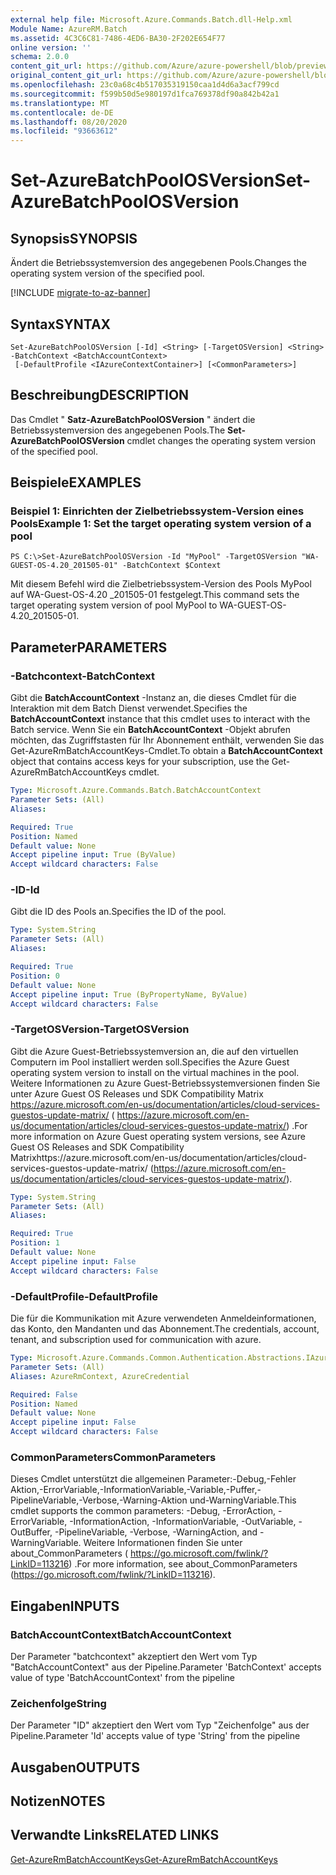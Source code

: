 ```yaml
---
external help file: Microsoft.Azure.Commands.Batch.dll-Help.xml
Module Name: AzureRM.Batch
ms.assetid: 4C3C6C81-7486-4ED6-BA30-2F202E654F77
online version: ''
schema: 2.0.0
content_git_url: https://github.com/Azure/azure-powershell/blob/preview/src/ResourceManager/AzureBatch/Commands.Batch/help/Set-AzureBatchPoolOSVersion.md
original_content_git_url: https://github.com/Azure/azure-powershell/blob/preview/src/ResourceManager/AzureBatch/Commands.Batch/help/Set-AzureBatchPoolOSVersion.md
ms.openlocfilehash: 23c0a68c4b517035319150caa1d4d6a3acf799cd
ms.sourcegitcommit: f599b50d5e980197d1fca769378df90a842b42a1
ms.translationtype: MT
ms.contentlocale: de-DE
ms.lasthandoff: 08/20/2020
ms.locfileid: "93663612"
---
```

# <span data-ttu-id="45a89-101">Set-AzureBatchPoolOSVersion</span><span class="sxs-lookup"><span data-stu-id="45a89-101">Set-AzureBatchPoolOSVersion</span></span>

## <span data-ttu-id="45a89-102">Synopsis</span><span class="sxs-lookup"><span data-stu-id="45a89-102">SYNOPSIS</span></span>
<span data-ttu-id="45a89-103">Ändert die Betriebssystemversion des angegebenen Pools.</span><span class="sxs-lookup"><span data-stu-id="45a89-103">Changes the operating system version of the specified pool.</span></span>

[!INCLUDE [migrate-to-az-banner](../../includes/migrate-to-az-banner.md)]

## <span data-ttu-id="45a89-104">Syntax</span><span class="sxs-lookup"><span data-stu-id="45a89-104">SYNTAX</span></span>

```
Set-AzureBatchPoolOSVersion [-Id] <String> [-TargetOSVersion] <String> -BatchContext <BatchAccountContext>
 [-DefaultProfile <IAzureContextContainer>] [<CommonParameters>]
```

## <span data-ttu-id="45a89-105">Beschreibung</span><span class="sxs-lookup"><span data-stu-id="45a89-105">DESCRIPTION</span></span>
<span data-ttu-id="45a89-106">Das Cmdlet " **Satz-AzureBatchPoolOSVersion** " ändert die Betriebssystemversion des angegebenen Pools.</span><span class="sxs-lookup"><span data-stu-id="45a89-106">The **Set-AzureBatchPoolOSVersion** cmdlet changes the operating system version of the specified pool.</span></span>

## <span data-ttu-id="45a89-107">Beispiele</span><span class="sxs-lookup"><span data-stu-id="45a89-107">EXAMPLES</span></span>

### <span data-ttu-id="45a89-108">Beispiel 1: Einrichten der Zielbetriebssystem-Version eines Pools</span><span class="sxs-lookup"><span data-stu-id="45a89-108">Example 1: Set the target operating system version of a pool</span></span>
```
PS C:\>Set-AzureBatchPoolOSVersion -Id "MyPool" -TargetOSVersion "WA-GUEST-OS-4.20_201505-01" -BatchContext $Context
```

<span data-ttu-id="45a89-109">Mit diesem Befehl wird die Zielbetriebssystem-Version des Pools MyPool auf WA-Guest-OS-4.20 _201505-01 festgelegt.</span><span class="sxs-lookup"><span data-stu-id="45a89-109">This command sets the target operating system version of pool MyPool to WA-GUEST-OS-4.20_201505-01.</span></span>

## <span data-ttu-id="45a89-110">Parameter</span><span class="sxs-lookup"><span data-stu-id="45a89-110">PARAMETERS</span></span>

### <span data-ttu-id="45a89-111">-Batchcontext</span><span class="sxs-lookup"><span data-stu-id="45a89-111">-BatchContext</span></span>
<span data-ttu-id="45a89-112">Gibt die **BatchAccountContext** -Instanz an, die dieses Cmdlet für die Interaktion mit dem Batch Dienst verwendet.</span><span class="sxs-lookup"><span data-stu-id="45a89-112">Specifies the **BatchAccountContext** instance that this cmdlet uses to interact with the Batch service.</span></span>
<span data-ttu-id="45a89-113">Wenn Sie ein **BatchAccountContext** -Objekt abrufen möchten, das Zugriffstasten für Ihr Abonnement enthält, verwenden Sie das Get-AzureRmBatchAccountKeys-Cmdlet.</span><span class="sxs-lookup"><span data-stu-id="45a89-113">To obtain a **BatchAccountContext** object that contains access keys for your subscription, use the Get-AzureRmBatchAccountKeys cmdlet.</span></span>

```yaml
Type: Microsoft.Azure.Commands.Batch.BatchAccountContext
Parameter Sets: (All)
Aliases: 

Required: True
Position: Named
Default value: None
Accept pipeline input: True (ByValue)
Accept wildcard characters: False
```

### <span data-ttu-id="45a89-114">-ID</span><span class="sxs-lookup"><span data-stu-id="45a89-114">-Id</span></span>
<span data-ttu-id="45a89-115">Gibt die ID des Pools an.</span><span class="sxs-lookup"><span data-stu-id="45a89-115">Specifies the ID of the pool.</span></span>

```yaml
Type: System.String
Parameter Sets: (All)
Aliases: 

Required: True
Position: 0
Default value: None
Accept pipeline input: True (ByPropertyName, ByValue)
Accept wildcard characters: False
```

### <span data-ttu-id="45a89-116">-TargetOSVersion</span><span class="sxs-lookup"><span data-stu-id="45a89-116">-TargetOSVersion</span></span>
<span data-ttu-id="45a89-117">Gibt die Azure Guest-Betriebssystemversion an, die auf den virtuellen Computern im Pool installiert werden soll.</span><span class="sxs-lookup"><span data-stu-id="45a89-117">Specifies the Azure Guest operating system version to install on the virtual machines in the pool.</span></span>
<span data-ttu-id="45a89-118">Weitere Informationen zu Azure Guest-Betriebssystemversionen finden Sie unter Azure Guest OS Releases und SDK Compatibility Matrix https://azure.microsoft.com/en-us/documentation/articles/cloud-services-guestos-update-matrix/ ( https://azure.microsoft.com/en-us/documentation/articles/cloud-services-guestos-update-matrix/) .</span><span class="sxs-lookup"><span data-stu-id="45a89-118">For more information on Azure Guest operating system versions, see Azure Guest OS Releases and SDK Compatibility Matrixhttps://azure.microsoft.com/en-us/documentation/articles/cloud-services-guestos-update-matrix/ (https://azure.microsoft.com/en-us/documentation/articles/cloud-services-guestos-update-matrix/).</span></span>

```yaml
Type: System.String
Parameter Sets: (All)
Aliases: 

Required: True
Position: 1
Default value: None
Accept pipeline input: False
Accept wildcard characters: False
```

### <span data-ttu-id="45a89-119">-DefaultProfile</span><span class="sxs-lookup"><span data-stu-id="45a89-119">-DefaultProfile</span></span>
<span data-ttu-id="45a89-120">Die für die Kommunikation mit Azure verwendeten Anmeldeinformationen, das Konto, den Mandanten und das Abonnement.</span><span class="sxs-lookup"><span data-stu-id="45a89-120">The credentials, account, tenant, and subscription used for communication with azure.</span></span>

```yaml
Type: Microsoft.Azure.Commands.Common.Authentication.Abstractions.IAzureContextContainer
Parameter Sets: (All)
Aliases: AzureRmContext, AzureCredential

Required: False
Position: Named
Default value: None
Accept pipeline input: False
Accept wildcard characters: False
```

### <span data-ttu-id="45a89-121">CommonParameters</span><span class="sxs-lookup"><span data-stu-id="45a89-121">CommonParameters</span></span>
<span data-ttu-id="45a89-122">Dieses Cmdlet unterstützt die allgemeinen Parameter:-Debug,-Fehler Aktion,-ErrorVariable,-InformationVariable,-Variable,-Puffer,-PipelineVariable,-Verbose,-Warning-Aktion und-WarningVariable.</span><span class="sxs-lookup"><span data-stu-id="45a89-122">This cmdlet supports the common parameters: -Debug, -ErrorAction, -ErrorVariable, -InformationAction, -InformationVariable, -OutVariable, -OutBuffer, -PipelineVariable, -Verbose, -WarningAction, and -WarningVariable.</span></span> <span data-ttu-id="45a89-123">Weitere Informationen finden Sie unter about_CommonParameters ( https://go.microsoft.com/fwlink/?LinkID=113216) .</span><span class="sxs-lookup"><span data-stu-id="45a89-123">For more information, see about_CommonParameters (https://go.microsoft.com/fwlink/?LinkID=113216).</span></span>

## <span data-ttu-id="45a89-124">Eingaben</span><span class="sxs-lookup"><span data-stu-id="45a89-124">INPUTS</span></span>

### <span data-ttu-id="45a89-125">BatchAccountContext</span><span class="sxs-lookup"><span data-stu-id="45a89-125">BatchAccountContext</span></span>
<span data-ttu-id="45a89-126">Der Parameter "batchcontext" akzeptiert den Wert vom Typ "BatchAccountContext" aus der Pipeline.</span><span class="sxs-lookup"><span data-stu-id="45a89-126">Parameter 'BatchContext' accepts value of type 'BatchAccountContext' from the pipeline</span></span>

### <span data-ttu-id="45a89-127">Zeichenfolge</span><span class="sxs-lookup"><span data-stu-id="45a89-127">String</span></span>
<span data-ttu-id="45a89-128">Der Parameter "ID" akzeptiert den Wert vom Typ "Zeichenfolge" aus der Pipeline.</span><span class="sxs-lookup"><span data-stu-id="45a89-128">Parameter 'Id' accepts value of type 'String' from the pipeline</span></span>

## <span data-ttu-id="45a89-129">Ausgaben</span><span class="sxs-lookup"><span data-stu-id="45a89-129">OUTPUTS</span></span>

## <span data-ttu-id="45a89-130">Notizen</span><span class="sxs-lookup"><span data-stu-id="45a89-130">NOTES</span></span>

## <span data-ttu-id="45a89-131">Verwandte Links</span><span class="sxs-lookup"><span data-stu-id="45a89-131">RELATED LINKS</span></span>

[<span data-ttu-id="45a89-132">Get-AzureRmBatchAccountKeys</span><span class="sxs-lookup"><span data-stu-id="45a89-132">Get-AzureRmBatchAccountKeys</span></span>](./Get-AzureRmBatchAccountKeys.md)


